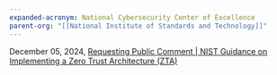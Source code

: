 ```yaml
---
expanded-acronym: National Cybersecurity Center of Excellence
parent-org: "[[National Institute of Standards and Technology]]"
---
```

December 05, 2024, [Requesting Public Comment | NIST Guidance on Implementing a Zero Trust Architecture (ZTA)](https://csrc.nist.gov/News/2024/nist-guidance-on-implementing-a-zta)

